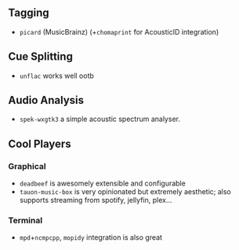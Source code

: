 ## Tagging
- `picard` (MusicBrainz) (+`chomaprint` for AcousticID integration)

## Cue Splitting
- `unflac` works well ootb

## Audio Analysis
- `spek-wxgtk3` a simple acoustic spectrum analyser.

## Cool Players
### Graphical
- `deadbeef` is awesomely extensible and configurable
- `tauon-music-box` is very opinionated but extremely aesthetic; also supports streaming from spotify, jellyfin, plex...
### Terminal
- `mpd`+`ncmpcpp`, `mopidy` integration is also great
